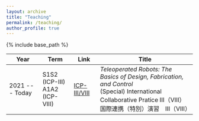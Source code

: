```yaml
---
layout: archive
title: "Teaching"
permalink: /teaching/
author_profile: true
---
```


{% include base_path %}

|Year|Term|Link|Title|
|---|---|---|---|
|2021 --- Today|S1S2 (ICP-III) <br> A1A2 (ICP-VIII)|[ICP-III/VIII](https://mmmarinho.github.io/teaching/FEN-CO3982S3)| *Teleoperated Robots: The Basics of Design, Fabrication, and Control* <br> (Special) International Collaborative Pratice III（VIII）<br> 国際連携（特別）演習　III（VIII）|
